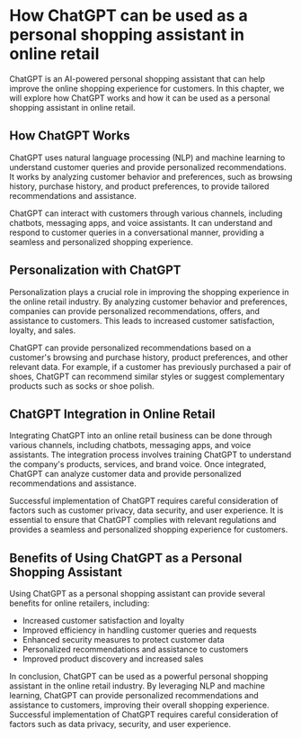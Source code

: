 How ChatGPT can be used as a personal shopping assistant in online retail
===========================================================================================================

ChatGPT is an AI-powered personal shopping assistant that can help improve the online shopping experience for customers. In this chapter, we will explore how ChatGPT works and how it can be used as a personal shopping assistant in online retail.

How ChatGPT Works
-----------------

ChatGPT uses natural language processing (NLP) and machine learning to understand customer queries and provide personalized recommendations. It works by analyzing customer behavior and preferences, such as browsing history, purchase history, and product preferences, to provide tailored recommendations and assistance.

ChatGPT can interact with customers through various channels, including chatbots, messaging apps, and voice assistants. It can understand and respond to customer queries in a conversational manner, providing a seamless and personalized shopping experience.

Personalization with ChatGPT
----------------------------

Personalization plays a crucial role in improving the shopping experience in the online retail industry. By analyzing customer behavior and preferences, companies can provide personalized recommendations, offers, and assistance to customers. This leads to increased customer satisfaction, loyalty, and sales.

ChatGPT can provide personalized recommendations based on a customer's browsing and purchase history, product preferences, and other relevant data. For example, if a customer has previously purchased a pair of shoes, ChatGPT can recommend similar styles or suggest complementary products such as socks or shoe polish.

ChatGPT Integration in Online Retail
------------------------------------

Integrating ChatGPT into an online retail business can be done through various channels, including chatbots, messaging apps, and voice assistants. The integration process involves training ChatGPT to understand the company's products, services, and brand voice. Once integrated, ChatGPT can analyze customer data and provide personalized recommendations and assistance.

Successful implementation of ChatGPT requires careful consideration of factors such as customer privacy, data security, and user experience. It is essential to ensure that ChatGPT complies with relevant regulations and provides a seamless and personalized shopping experience for customers.

Benefits of Using ChatGPT as a Personal Shopping Assistant
----------------------------------------------------------

Using ChatGPT as a personal shopping assistant can provide several benefits for online retailers, including:

* Increased customer satisfaction and loyalty
* Improved efficiency in handling customer queries and requests
* Enhanced security measures to protect customer data
* Personalized recommendations and assistance to customers
* Improved product discovery and increased sales

In conclusion, ChatGPT can be used as a powerful personal shopping assistant in the online retail industry. By leveraging NLP and machine learning, ChatGPT can provide personalized recommendations and assistance to customers, improving their overall shopping experience. Successful implementation of ChatGPT requires careful consideration of factors such as data privacy, security, and user experience.
